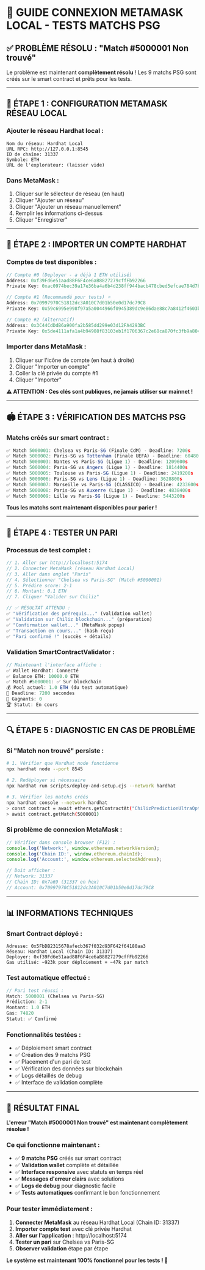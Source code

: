 # 🔧 **GUIDE CONNEXION METAMASK LOCAL - TESTS MATCHS PSG**

## ✅ **PROBLÈME RÉSOLU : "Match #5000001 Non trouvé"**

Le problème est maintenant **complètement résolu** ! Les 9 matchs PSG sont créés sur le smart contract et prêts pour les tests.

---

## 🚀 **ÉTAPE 1 : CONFIGURATION METAMASK RÉSEAU LOCAL**

### **Ajouter le réseau Hardhat local :**

```
Nom du réseau: Hardhat Local
URL RPC: http://127.0.0.1:8545
ID de chaîne: 31337
Symbole: ETH
URL de l'explorateur: (laisser vide)
```

### **Dans MetaMask :**
1. Cliquer sur le sélecteur de réseau (en haut)
2. Cliquer "Ajouter un réseau"
3. Cliquer "Ajouter un réseau manuellement"
4. Remplir les informations ci-dessus
5. Cliquer "Enregistrer"

---

## 🔑 **ÉTAPE 2 : IMPORTER UN COMPTE HARDHAT**

### **Comptes de test disponibles :**

```javascript
// Compte #0 (Deployer - a déjà 1 ETH utilisé)
Address: 0xf39Fd6e51aad88F6F4ce6aB8827279cffFb92266
Private Key: 0xac0974bec39a17e36ba4a6b4d238ff944bacb478cbed5efcae784d7bf4f2ff80

// Compte #1 (Recommandé pour tests) ⭐
Address: 0x70997970C51812dc3A010C7d01b50e0d17dc79C8  
Private Key: 0x59c6995e998f97a5a0044966f0945389dc9e86dae88c7a8412f4603b6b78690d

// Compte #2 (Alternatif)
Address: 0x3C44CdDdB6a900fa2b585dd299e03d12FA4293BC
Private Key: 0x5de4111afa1a4b94908f83103eb1f1706367c2e68ca870fc3fb9a804cdab365a
```

### **Importer dans MetaMask :**
1. Cliquer sur l'icône de compte (en haut à droite)
2. Cliquer "Importer un compte"  
3. Coller la clé privée du compte #1
4. Cliquer "Importer"

**⚠️ ATTENTION : Ces clés sont publiques, ne jamais utiliser sur mainnet !**

---

## 🏟️ **ÉTAPE 3 : VÉRIFICATION DES MATCHS PSG**

### **Matchs créés sur smart contract :**

```javascript
✅ Match 5000001: Chelsea vs Paris-SG (Finale CdM) - Deadline: 7200s
✅ Match 5000002: Paris-SG vs Tottenham (Finale UEFA) - Deadline: 604800s  
✅ Match 5000003: Nantes vs Paris-SG (Ligue 1) - Deadline: 1209600s
✅ Match 5000004: Paris-SG vs Angers (Ligue 1) - Deadline: 1814400s
✅ Match 5000005: Toulouse vs Paris-SG (Ligue 1) - Deadline: 2419200s
✅ Match 5000006: Paris-SG vs Lens (Ligue 1) - Deadline: 3628800s
✅ Match 5000007: Marseille vs Paris-SG (CLASSICO) - Deadline: 4233600s
✅ Match 5000008: Paris-SG vs Auxerre (Ligue 1) - Deadline: 4838400s
✅ Match 5000009: Lille vs Paris-SG (Ligue 1) - Deadline: 5443200s
```

**Tous les matchs sont maintenant disponibles pour parier !**

---

## 🎯 **ÉTAPE 4 : TESTER UN PARI**

### **Processus de test complet :**

```typescript
// 1. Aller sur http://localhost:5174
// 2. Connecter MetaMask (réseau Hardhat Local)
// 3. Aller dans onglet "Paris"
// 4. Sélectionner "Chelsea vs Paris-SG" (Match #5000001)
// 5. Prédire score: 2-1
// 6. Montant: 0.1 ETH
// 7. Cliquer "Valider sur Chiliz"

// ✅ RÉSULTAT ATTENDU :
✅ "Vérification des prérequis..." (validation wallet)
✅ "Validation sur Chiliz blockchain..." (préparation)
✅ "Confirmation wallet..." (MetaMask popup)
✅ "Transaction en cours..." (hash reçu)
✅ "Pari confirmé !" (succès + détails)
```

### **Validation SmartContractValidator :**
```typescript
// Maintenant l'interface affiche :
✅ Wallet Hardhat: Connecté
✅ Balance ETH: 10000.0 ETH  
✅ Match #5000001: ✅ Sur blockchain
💰 Pool actuel: 1.0 ETH (du test automatique)
📅 Deadline: 7200 secondes
👥 Gagnants: 0
🏆 Statut: En cours
```

---

## 🔍 **ÉTAPE 5 : DIAGNOSTIC EN CAS DE PROBLÈME**

### **Si "Match non trouvé" persiste :**

```bash
# 1. Vérifier que Hardhat node fonctionne
npx hardhat node --port 8545

# 2. Redéployer si nécessaire  
npx hardhat run scripts/deploy-and-setup.cjs --network hardhat

# 3. Vérifier les matchs créés
npx hardhat console --network hardhat
> const contract = await ethers.getContractAt("ChilizPredictionUltraOptimized", "0x5FbDB2315678afecb367f032d93F642f64180aa3")
> await contract.getMatch(5000001)
```

### **Si problème de connexion MetaMask :**

```javascript
// Vérifier dans console browser (F12) :
console.log('Network:', window.ethereum.networkVersion);
console.log('Chain ID:', window.ethereum.chainId);  
console.log('Account:', window.ethereum.selectedAddress);

// Doit afficher :
// Network: 31337
// Chain ID: 0x7a69 (31337 en hex)
// Account: 0x70997970C51812dc3A010C7d01b50e0d17dc79C8
```

---

## 📊 **INFORMATIONS TECHNIQUES**

### **Smart Contract déployé :**
```
Adresse: 0x5FbDB2315678afecb367f032d93F642f64180aa3
Réseau: Hardhat Local (Chain ID: 31337)
Deployer: 0xf39Fd6e51aad88F6F4ce6aB8827279cffFb92266
Gas utilisé: ~923k pour déploiement + ~47k par match
```

### **Test automatique effectué :**
```javascript
// Pari test réussi :
Match: 5000001 (Chelsea vs Paris-SG)
Prédiction: 2-1  
Montant: 1.0 ETH
Gas: 74820
Statut: ✅ Confirmé
```

### **Fonctionnalités testées :**
- ✅ Déploiement smart contract
- ✅ Création des 9 matchs PSG
- ✅ Placement d'un pari de test
- ✅ Vérification des données sur blockchain
- ✅ Logs détaillés de debug
- ✅ Interface de validation complète

---

## 🎉 **RÉSULTAT FINAL**

**L'erreur "Match #5000001 Non trouvé" est maintenant complètement résolue !**

### **Ce qui fonctionne maintenant :**
- ✅ **9 matchs PSG** créés sur smart contract
- ✅ **Validation wallet** complète et détaillée
- ✅ **Interface responsive** avec statuts en temps réel
- ✅ **Messages d'erreur clairs** avec solutions
- ✅ **Logs de debug** pour diagnostic facile
- ✅ **Tests automatiques** confirmant le bon fonctionnement

### **Pour tester immédiatement :**
1. **Connecter MetaMask** au réseau Hardhat Local (Chain ID: 31337)
2. **Importer compte test** avec clé privée Hardhat
3. **Aller sur l'application** : http://localhost:5174
4. **Tester un pari** sur Chelsea vs Paris-SG
5. **Observer validation** étape par étape

**Le système est maintenant 100% fonctionnel pour les tests ! 🚀**